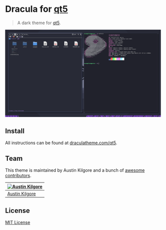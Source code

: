 # Dracula for [qt5](https://draculatheme.com/qt5)

> A dark theme for [qt5](https://draculatheme.com/qt5).

![Screenshot](./screenshot.png)

## Install

All instructions can be found at [draculatheme.com/qt5](https://draculatheme.com/qt5).

## Team

This theme is maintained by Austin Kilgore and a bunch of [awesome contributors](https://github.com/dracula/template/graphs/contributors).

[![Austin Kilgore](https://github.com/TechieAndroid.png?size=100)](https://github.com/TechieAndroid) |
--- |
[Austin Kilgore](https://github.com/TechieAndroid) |

## License

[MIT License](./LICENSE)
